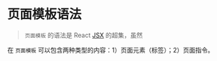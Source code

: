 # 页面模板语法

> ```页面模板``` 的语法是 React [JSX](#https://facebook.github.io/react/docs/jsx-in-depth.html) 的超集，虽然

在 ```页面模板``` 可以包含两种类型的内容：1）页面元素（标签）；2）页面指令。

